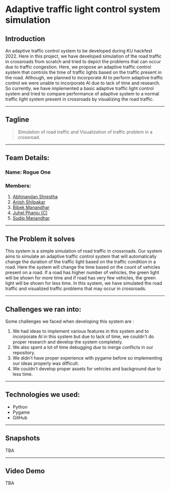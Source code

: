 # Adaptive traffic light control system simulation
## Introduction
An adaptive traffic control system to be developed during KU hackfest 2022. Here in this project, we have developed simulation of the road traffic in crossroads from scratch and tried to depict the problems that can occur due to traffic congestion. Here, we propose an adaptive traffic control system that controls the time of traffic lights based on the traffic present in the road. Although, we planned to incorporate AI to perform adaptive traffic control we were unable to incorporate AI due to lack of time and research. So currently, we have implemented a basic adaptive traffic light control system and tried to compare performance of adaptive system to a normal traffic light system present in crossroads by visualizing the road traffic.
<hr>

## Tagline
>Simulation of road traffic and Visualization of traffic problem in a crossroad.

<hr>

## Team Details:
### Name: Rogue One
### Members:
1. [Abhinandan Shrestha](https://github.com/abhinandanshrestha)
2. [Anish Shilpakar](https://github.com/JuJu2181)
3. [Bibek Manandhar](https://github.com/manandhar01)
4. [Juhel Phanju (C)](https://github.com/JNPN7)
5. [Sudip Manandhar](https://github.com/ManandharSudip4)


<hr>

## The Problem it solves
This system is a simple simulation of road traffic in crossroads. Our system aims to simulate an adaptive traffic control system that will automatically change the duration of the traffic light based on the traffic condition in a road. Here the system will change the time based on the count of vehicles present on a road. If a road has higher number of vehicles, the green light will be shown for more time and if road has very few vehicles, the green light will be shown for less time. In this system, we have simulated the road traffic and visualized traffic problems that may occur in crossroads.

<hr>

## Challenges we ran into:
Some challenges we faced when developing this system are :
1. We had ideas to implement various features in this system and to incorporate AI in this system but due to lack of time, we couldn't do proper research and develop the system completely.
2. We also spent a lot of time debugging due to merge conflicts in our repository.
3. We didn't have proper experience with pygame before so implementing our ideas properly was difficult.
4. We couldn't develop proper assets for vehicles and background due to less time.

<hr>

## Technologies we used:
- Python
- Pygame
- GitHub

<hr>

## Snapshots
TBA

<hr>

## Video Demo
TBA
